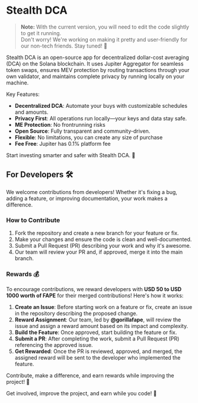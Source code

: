 # Stealth DCA

> **Note:** With the current version, you will need to edit the code slightly to get it running.  
> Don't worry! We're working on making it pretty and user-friendly for our non-tech friends. Stay tuned! 🚀


Stealth DCA is an open-source app for decentralized dollar-cost averaging (DCA) on the Solana blockchain. It uses Jupiter Aggregator for seamless token swaps, ensures MEV protection by routing transactions through your own validator, and maintains complete privacy by running locally on your machine.

Key Features:
- **Decentralized DCA**: Automate your buys with customizable schedules and amounts.
- **Privacy First**: All operations run locally—your keys and data stay safe.
- **ME Protection**: No frontrunning risks
- **Open Source**: Fully transparent and community-driven.
- **Flexible**: No limitations, you can create any size of purchase
- **Fee Free**: Jupiter has 0.1% platform fee 

Start investing smarter and safer with Stealth DCA. 🚀  

## For Developers 🛠️

We welcome contributions from developers! Whether it's fixing a bug, adding a feature, or improving documentation, your work makes a difference.

### How to Contribute
1. Fork the repository and create a new branch for your feature or fix.
2. Make your changes and ensure the code is clean and well-documented.
3. Submit a Pull Request (PR) describing your work and why it's awesome.
4. Our team will review your PR and, if approved, merge it into the main branch.

### Rewards 💰
To encourage contributions, we reward developers with **USD 50 to USD 1000 worth of FAPE** for their merged contributions! Here's how it works:

1. **Create an Issue**: Before starting work on a feature or fix, create an issue in the repository describing the proposed change.
2. **Reward Assignment**: Our team, led by **@gorillafape**, will review the issue and assign a reward amount based on its impact and complexity.
3. **Build the Feature**: Once approved, start building the feature or fix.
4. **Submit a PR**: After completing the work, submit a Pull Request (PR) referencing the approved issue.
5. **Get Rewarded**: Once the PR is reviewed, approved, and merged, the assigned reward will be sent to the developer who implemented the feature.

Contribute, make a difference, and earn rewards while improving the project! 🚀


Get involved, improve the project, and earn while you code! 🚀  

